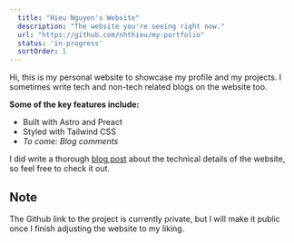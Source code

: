 ```yaml
---
  title: "Hieu Nguyen's Website"
  description: "The website you're seeing right now."
  url: "https://github.com/nhthieu/my-portfolio"
  status: 'in-progress'
  sortOrder: 1
---
```


Hi, this is my personal website to showcase my profile and my projects. I sometimes write tech and non-tech related blogs on the website too.

**Some of the key features include:**

- Built with Astro and Preact
- Styled with Tailwind CSS
- *To come: Blog comments*

I did write a thorough [blog post](/blog/tech-stack) about the technical details of the website, so feel free to check it out.

## Note

The Github link to the project is currently private, but I will make it public once I finish adjusting the website to my liking.
